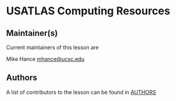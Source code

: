 # USATLAS Computing Resources

## Maintainer(s)

Current maintainers of this lesson are 

Mike Hance <mhance@ucsc.edu>

## Authors

A list of contributors to the lesson can be found in [AUTHORS](AUTHORS)

